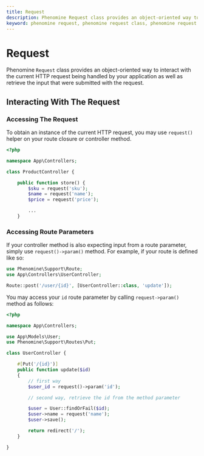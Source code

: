 ```yaml
---
title: Request
description: Phenomine Request class provides an object-oriented way to interact with the current HTTP request being handled by your application as well as retrieve the input that were submitted with the request.
keyword: phenomine request, phenomine request class, phenomine request handling, phenomine request object
---
```


# Request

Phenomine `Request` class provides an object-oriented way to interact with the current HTTP request being handled by your application as well as retrieve the input that were submitted with the request.


## Interacting With The Request
### Accessing The Request
To obtain an instance of the current HTTP request, you may use `request()` helper on your route closure or controller method.

```php showLineNumbers copy
<?php

namespace App\Controllers;

class ProductController {

    public function store() {
        $sku = request('sku');
        $name = request('name');
        $price = request('price');

        ...
    }
```

### Accessing Route Parameters
If your controller method is also expecting input from a route parameter, simply use `request()->param()` method. For example, if your route is defined like so:

```php showLineNumbers filename="routes/web.php" {4} copy
use Phenomine\Support\Route;
use App\Controllers\UserController;

Route::post('/user/{id}', [UserController::class, 'update']);
```

You may access your `id` route parameter by calling `request->param()` method as follows:

```php showLineNumbers copy
<?php

namespace App\Controllers;

use App\Models\User;
use Phenomine\Support\Routes\Put;

class UserController {

    #[Put('/{id}')]
    public function update($id)
    {
        // first way
        $user_id = request()->param('id');

        // second way, retrieve the id from the method parameter

        $user = User::findOrFail($id);
        $user->name = request('name');
        $user->save();

        return redirect('/');
    }

}

```
